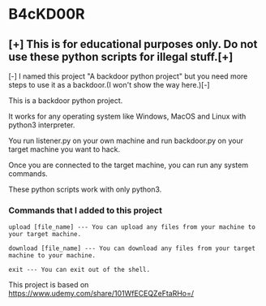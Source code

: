 # B4cKD00R

## [+] This is for educational purposes only. Do not use these python scripts for illegal stuff.[+]

[-] I named this project "A backdoor python project" but you need more steps to use it as a backdoor.(I won't show the way here.)[-]

This is a backdoor python project.

It works for any operating system like Windows, MacOS and Linux with python3 interpreter.

You run listener.py on your own machine and run backdoor.py on your target machine you want to hack.

Once you are connected to the target machine, you can run any system commands.

These python scripts work with only python3.

### Commands that I added to this project

    upload [file_name] --- You can upload any files from your machine to your target machine.

    download [file_name] --- You can download any files from your target machine to your machine.

    exit --- You can exit out of the shell.
 
This project is based on https://www.udemy.com/share/101WfECEQZeFtaRHo=/
